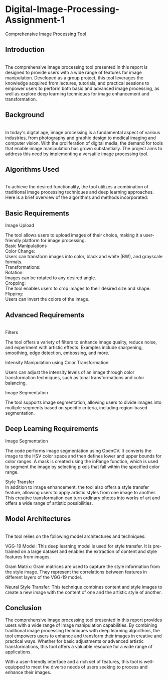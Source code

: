 # Digital-Image-Processing-Assignment-1

Comprehensive Image Processing Tool

## Introduction 
<br>
The comprehensive image processing tool presented in this report is designed to provide users with a wide range of features for image manipulation. Developed as a group project, this tool leverages the knowledge acquired from lectures, tutorials, and practical sessions to empower users to perform both basic and advanced image processing, as well as explore deep learning techniques for image enhancement and transformation.<br>

## Background
<br>
In today's digital age, image processing is a fundamental aspect of various industries, from photography and graphic design to medical imaging and computer vision. With the proliferation of digital media, the demand for tools that enable image manipulation has grown substantially. The project aims to address this need by implementing a versatile image processing tool.<br>

## Algorithms Used
<br>
To achieve the desired functionality, the tool utilizes a combination of traditional image processing techniques and deep learning approaches. Here is a brief overview of the algorithms and methods incorporated:<br>

## Basic Requirements<br>
Image Upload<br>

The tool allows users to upload images of their choice, making it a user-friendly platform for image processing.
<br>
Basic Manipulations
<br>
Color Change:
<br> Users can transform images into color, black and white (BW), and grayscale formats.<br>
Transformations:
<br>
Rotation:
<br> Images can be rotated to any desired angle.<br>
Cropping:
<br> The tool enables users to crop images to their desired size and shape.<br>
Flipping:
 <br>Users can invert the colors of the image.<br>

##  Advanced Requirements
<br>
Filters<br>

The tool offers a variety of filters to enhance image quality, reduce noise, and experiment with artistic effects. Examples include sharpening, smoothing, edge detection, embossing, and more.<br>

Intensity Manipulation using Color Transformation<br>

Users can adjust the intensity levels of an image through color transformation techniques, such as tonal transformations and color balancing.<br>

Image Segmentation<br>

The tool supports image segmentation, allowing users to divide images into multiple segments based on specific criteria, including region-based segmentation.<br>

## Deep Learning Requirements<br>

Image Segmentation <br>

The code performs image segmentation using OpenCV. It converts the image to the HSV
color space and then defines lower and upper bounds for color ranges. A mask is created
using the inRange function, which is used to segment the image by selecting pixels that fall
within the specified color range.<br>

Style Transfer<br>
In addition to image enhancement, the tool also offers a style transfer feature, allowing users to apply artistic styles from one image to another. This creative transformation can turn ordinary photos into works of art and offers a wide range of artistic possibilities.<br>

## Model Architectures
<br>
The tool relies on the following model architectures and techniques:
<br>

VGG-19 Model: This deep learning model is used for style transfer. It is pre-trained on a large dataset and enables the extraction of content and style features from images.<br>

Gram Matrix: Gram matrices are used to capture the style information from the style image. They represent the correlations between features in different layers of the VGG-19 model.<br>

Neural Style Transfer: This technique combines content and style images to create a new image with the content of one and the artistic style of another.<br>

## Conclusion<br>
The comprehensive image processing tool presented in this report provides users with a wide range of image manipulation capabilities. By combining traditional image processing techniques with deep learning algorithms, the tool empowers users to enhance and transform their images in creative and practical ways. Whether for basic adjustments or advanced artistic transformations, this tool offers a valuable resource for a wide range of applications.<br>

With a user-friendly interface and a rich set of features, this tool is well-equipped to meet the diverse needs of users seeking to process and enhance their images.